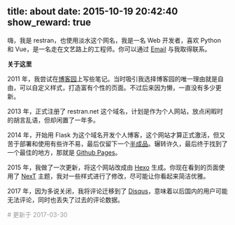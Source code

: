 title: about
date: 2015-10-19 20:42:40
show_reward: true
---

嗨，我是 restran，也使用淡水这个网名，我是一名 Web 开发者，喜欢 Python 和 Vue，是一名走在文艺路上的工程师。你可以通过 [Email](mailto:grestran@gmail.com) 与我取得联系。

**关于这里**

2011 年，我尝试在[博客园](http://www.cnblogs.com/restran/)上写些笔记。当时吸引我选择博客园的唯一理由就是自由，可以自定义样式，打造富有个性的页面。不过后来因为懒，一直没有多少更新。

2013 年，正式注册了 restran.net 这个域名，计划是作为个人网站，放点闲暇时的胡言乱语，但却闲置了一年多。

2014 年，开始用 Flask 为这个域名开发个人博客，这个网站才算正式激活，但又苦于部署和使用有些许不易，最后仅留下一个[半成品](http://gae.restran.net)。辗转许久，最后终于找到了一个最佳的地方，那就是 [Github Pages](https://pages.github.com/)。

2015 年，我做了一次更新，将这个网站改成由 [Hexo](https://hexo.io/zh-cn/) 生成。你现在看到的页面使用了 [NexT](https://github.com/iissnan/hexo-theme-next) 主题，我对一些样式进行了修改，尽可能让你看起来简洁优雅。

2017 年，因为多说关闭，我将评论迁移到了 [Disqus](https://disqus.com)，意味着以后国内的用户可能无法评论，同时也丢失了过去的评论数据。

<div style="color:#999; font-size:14px"># 更新于 2017-03-30</div>  
